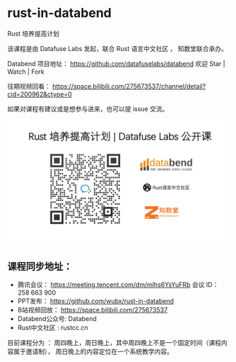 # rust-in-databend

Rust 培养提高计划

该课程是由 Datafuse Labs 发起，联合 Rust 语言中文社区 ， 知数堂联合承办。

Databend 项目地址： https://github.com/datafuselabs/databend
欢迎 Star | Watch | Fork

往期视频回看： https://space.bilibili.com/275673537/channel/detail?cid=200962&ctype=0

如果对课程有建议或是想参与进来，也可以提 issue 交流。

![](img/学习二维码.png)

## 课程同步地址：
- 腾讯会议：  https://meeting.tencent.com/dm/mlhs6YsYuFRb  会议 ID： 258 663 900
- PPT发布： https://github.com/wubx/rust-in-databend
- B站视频回放： https://space.bilibili.com/275673537
- Databend公众号:  Databend 
- Rust中文社区 : rustcc.cn 

目前课程分为 ： 周四晚上，周日晚上，其中周四晚上不是一个固定时间（课程内容属于邀请制）， 周日晚上的内容定位在一个系统教学内容。
